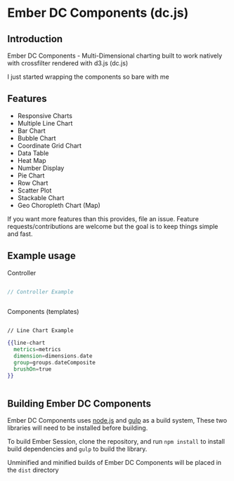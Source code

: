 # Ember DC Components (dc.js)

## Introduction

Ember DC Components - Multi-Dimensional charting built to work natively with crossfilter rendered with d3.js (dc.js)

I just started wrapping the components so bare with me

## Features

- Responsive Charts
- Multiple Line Chart
- Bar Chart
- Bubble Chart
- Coordinate Grid Chart
- Data Table
- Heat Map
- Number Display
- Pie Chart
- Row Chart
- Scatter Plot
- Stackable Chart
- Geo Choropleth Chart (Map)

If you want more features than this provides, file an issue. Feature requests/contributions are welcome but the goal is to keep things simple and fast.

## Example usage

Controller

```javascript

// Controller Example



```


Components (templates)

```handlebars

// Line Chart Example

{{line-chart
  metrics=metrics
  dimension=dimensions.date
  group=groups.dateComposite
  brushOn=true
}}



```

## Building Ember DC Components
Ember DC Components uses [node.js](http://nodejs.org/) and [gulp](http://gulpjs.com/) as a build system,
These two libraries will need to be installed before building.

To build Ember Session, clone the repository, and run `npm install` to install build dependencies
and `gulp` to build the library.

Unminified and minified builds of Ember DC Components will be placed in the `dist` directory